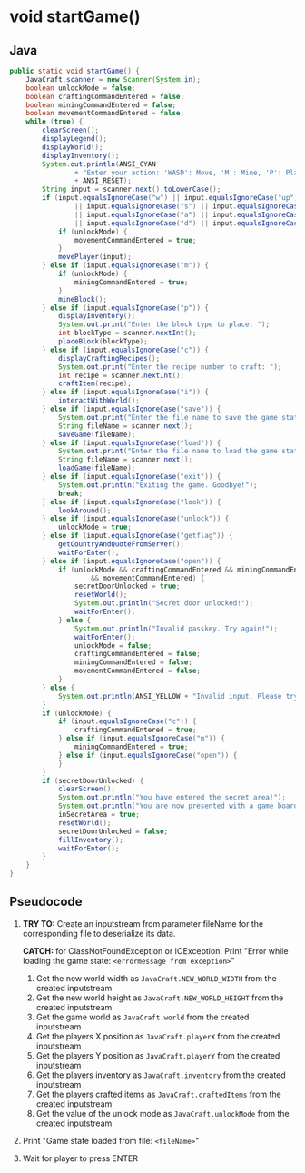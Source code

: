# void startGame()

## Java

```java
public static void startGame() {
    JavaCraft.scanner = new Scanner(System.in);
    boolean unlockMode = false;
    boolean craftingCommandEntered = false;
    boolean miningCommandEntered = false;
    boolean movementCommandEntered = false;
    while (true) {
        clearScreen();
        displayLegend();
        displayWorld();
        displayInventory();
        System.out.println(ANSI_CYAN
                + "Enter your action: 'WASD': Move, 'M': Mine, 'P': Place, 'C': Craft, 'I': Interact, 'Save': Save, 'Load': Load, 'Exit': Quit, 'Unlock': Unlock Secret Door"
                + ANSI_RESET);
        String input = scanner.next().toLowerCase();
        if (input.equalsIgnoreCase("w") || input.equalsIgnoreCase("up")
                || input.equalsIgnoreCase("s") || input.equalsIgnoreCase("down")
                || input.equalsIgnoreCase("a") || input.equalsIgnoreCase("left")
                || input.equalsIgnoreCase("d") || input.equalsIgnoreCase("right")) {
            if (unlockMode) {
                movementCommandEntered = true;
            }
            movePlayer(input);
        } else if (input.equalsIgnoreCase("m")) {
            if (unlockMode) {
                miningCommandEntered = true;
            }
            mineBlock();
        } else if (input.equalsIgnoreCase("p")) {
            displayInventory();
            System.out.print("Enter the block type to place: ");
            int blockType = scanner.nextInt();
            placeBlock(blockType);
        } else if (input.equalsIgnoreCase("c")) {
            displayCraftingRecipes();
            System.out.print("Enter the recipe number to craft: ");
            int recipe = scanner.nextInt();
            craftItem(recipe);
        } else if (input.equalsIgnoreCase("i")) {
            interactWithWorld();
        } else if (input.equalsIgnoreCase("save")) {
            System.out.print("Enter the file name to save the game state: ");
            String fileName = scanner.next();
            saveGame(fileName);
        } else if (input.equalsIgnoreCase("load")) {
            System.out.print("Enter the file name to load the game state: ");
            String fileName = scanner.next();
            loadGame(fileName);
        } else if (input.equalsIgnoreCase("exit")) {
            System.out.println("Exiting the game. Goodbye!");
            break;
        } else if (input.equalsIgnoreCase("look")) {
            lookAround();
        } else if (input.equalsIgnoreCase("unlock")) {
            unlockMode = true;
        } else if (input.equalsIgnoreCase("getflag")) {
            getCountryAndQuoteFromServer();
            waitForEnter();
        } else if (input.equalsIgnoreCase("open")) {
            if (unlockMode && craftingCommandEntered && miningCommandEntered
                    && movementCommandEntered) {
                secretDoorUnlocked = true;
                resetWorld();
                System.out.println("Secret door unlocked!");
                waitForEnter();
            } else {
                System.out.println("Invalid passkey. Try again!");
                waitForEnter();
                unlockMode = false;
                craftingCommandEntered = false;
                miningCommandEntered = false;
                movementCommandEntered = false;
            }
        } else {
            System.out.println(ANSI_YELLOW + "Invalid input. Please try again." + ANSI_RESET);
        }
        if (unlockMode) {
            if (input.equalsIgnoreCase("c")) {
                craftingCommandEntered = true;
            } else if (input.equalsIgnoreCase("m")) {
                miningCommandEntered = true;
            } else if (input.equalsIgnoreCase("open")) {
            }
        }
        if (secretDoorUnlocked) {
            clearScreen();
            System.out.println("You have entered the secret area!");
            System.out.println("You are now presented with a game board with a flag!");
            inSecretArea = true;
            resetWorld();
            secretDoorUnlocked = false;
            fillInventory();
            waitForEnter();
        }
    }
}
```

## Pseudocode

1. **TRY TO:** Create an inputstream from parameter fileName for the corresponding file to deserialize its data.

   **CATCH:** for ClassNotFoundException or IOException: Print "Error while loading the game state: `<errormessage from exception>`"
   1. Get the new world width as `JavaCraft.NEW_WORLD_WIDTH` from the created inputstream
   2. Get the new world height as `JavaCraft.NEW_WORLD_HEIGHT` from the created inputstream
   3. Get the game world as `JavaCraft.world` from the created inputstream
   4. Get the players X position as `JavaCraft.playerX` from the created inputstream
   5. Get the players Y position as `JavaCraft.playerY` from the created inputstream
   6. Get the players inventory as `JavaCraft.inventory` from the created inputstream
   7. Get the players crafted items as `JavaCraft.craftedItems` from the created inputstream
   8. Get the value of the unlock mode as `JavaCraft.unlockMode` from the created inputstream
2.  Print "Game state loaded from file: `<fileName>`"
3.  Wait for player to press ENTER